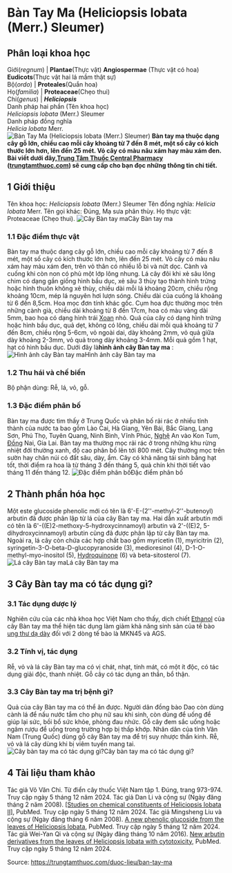 # Bàn Tay Ma (Heliciopsis lobata (Merr.) Sleumer)

Phân loại khoa học  
---  
Giới(_regnum_) |  **Plantae**(Thực vật) **Angiospermae** (Thực vật có hoa) **Eudicots**(Thực vật hai lá mầm thật sự)  
Bộ(_ordo_) | **Proteales**(Quắn hoa)  
Họ(_familia_) | **Proteaceae**(Chẹo thui)  
Chi(_genus_) | **_Heliciopsis_**  
Danh pháp hai phần (Tên khoa học)  
_Heliciopsis lobata_ (Merr.) Sleumer  
Danh pháp đồng nghĩa  
_Helicia lobata_ Merr.  
![Bàn Tay Ma \(Heliciopsis lobata \(Merr.\) Sleumer\)](https://trungtamthuoc.com/images/others/ban-tay-ma-4-7068.jpg)
**Bàn tay ma thuộc dạng cây gỗ lớn, chiều cao mỗi cây khoảng từ 7 đến 8 mét, một số cây có kích thước lớn hơn, lên đến 25 mét. Vỏ cây có màu nâu xám hay màu xám đen. Bài viết dưới đây,[Trung Tâm Thuốc Central Pharmacy](https://trungtamthuoc.com/ "Trung Tâm Thuốc Central Pharmacy") ([trungtamthuoc.com](https://trungtamthuoc.com/ "trungtamthuoc.com")) sẽ cung cấp cho bạn đọc những thông tin chi tiết.**
##  1 Giới thiệu
Tên khoa học: _Heliciopsis lobata_ (Merr.) Sleumer
Tên đồng nghĩa: _Helicia lobata_ Merr.
Tên gọi khác: Đúng, Mạ sưa phân thùy.
Họ thực vật: Proteaceae (Chẹo thui).
![Cây Bàn tay ma](https://trungtamthuoc.com/images/item/ban-tay-ma-3.jpg)Cây Bàn tay ma
### 1.1 Đặc điểm thực vật
Bàn tay ma thuộc dạng cây gỗ lớn, chiều cao mỗi cây khoảng từ 7 đến 8 mét, một số cây có kích thước lớn hơn, lên đến 25 mét.
Vỏ cây có màu nâu xám hay màu xám đen, trên vỏ thân có nhiều lỗ bì và nứt dọc. Cành và cuống khi còn non có phủ một lớp lông nhung.
Lá cây đôi khi xẻ sâu lông chim có dạng gần giống hình bầu dục, xẻ sâu 3 thùy tạo thành hình trứng hoặc hình thuôn không xẻ thùy, chiều dài mỗi lá khoảng 20cm, chiều rộng khoảng 10cm, mép lá nguyên hơi lượn sóng. Chiều dài của cuống lá khoảng từ 6 đến 8,5cm.
Hoa mọc đơn tính khác gốc. Cụm hoa đực thường mọc trên những cành già, chiều dài khoảng từ 8 đến 17cm, hoa có màu vàng dài 5mm, bao hoa có dạng hình trái [Xoan](https://trungtamthuoc.com/duoc-lieu/cay-xoan "Xoan") nhỏ.
Quả của cây có dạng hình trứng hoặc hình bầu dục, quả dẹt, không có lông, chiều dài mỗi quả khoảng từ 7 đến 8cm, chiều rộng 5-6cm, vỏ ngoài dai, dày khoảng 2mm, vỏ quả giữa dày khoảng 2-3mm, vỏ quả trong dày khoảng 3-4mm.
Mỗi quả gồm 1 hạt, hạt có hình bầu dục.
Dưới đây là**hình ảnh cây Bàn tay ma** :
![Hình ảnh cây Bàn tay ma](https://trungtamthuoc.com/images/item/ban-tay-ma.jpg)Hình ảnh cây Bàn tay ma
### 1.2 Thu hái và chế biến
Bộ phận dùng: Rễ, lá, vỏ, gỗ.
### 1.3 Đặc điểm phân bố
Bàn tay ma được tìm thấy ở Trung Quốc và phân bố rải rác ở nhiều tỉnh thành của nước ta bao gồm Lào Cai, Hà Giang, Yên Bái, Bắc Giang, Lạng Sơn, Phú Thọ, Tuyên Quang, Ninh Bình, Vĩnh Phúc, [Nghệ](https://trungtamthuoc.com/hoat-chat/nghe "Nghệ") An vào Kon Tum, [Đồng](https://trungtamthuoc.com/hoat-chat/dong "Đồng") Nai, Gia Lai.
Bàn tay ma thường mọc rải rác ở trong những khu rừng nhiệt đới thường xanh, độ cao phân bố lên tới 800 mét. Cây thường mọc trên sườn hay chân núi có đất sâu, dày, ẩm. Cây có khả năng tái sinh bằng hạt tốt, thời điểm ra hoa là từ tháng 3 đến tháng 5, quả chín khi thời tiết vào tháng 11 đến tháng 12.
![Đặc điểm phân bố](https://trungtamthuoc.com/images/item/ban-tay-ma-0.jpg)Đặc điểm phân bố
##  2 Thành phần hóa học
Một este glucoside phenolic mới có tên là 6'-E-(2''-methyl-2''-butenoyl) arbutin đã được phân lập từ lá của cây Bàn tay ma.
Hai dẫn xuất arbutin mới có tên là 6'-((E)2-methoxy-5-hydroxycinnamoyl) arbutin và 2'-((E)2, 5-dihydroxycinnamoyl) arbutin cũng đã được phân lập từ cây Bàn tay ma.
Ngoài ra, lá cây còn chứa các hợp chất bao gồm myricetin (1), myricitrin (2), syringetin-3-O-beta-D-glucopyranoside (3), medioresinol (4), D-1-O-methyl-myo-inositol (5), [Hydroquinone](https://trungtamthuoc.com/hoat-chat/hydroquinone "Hydroquinone") (6) và beta-sitosterol (7).
![Lá cây Bàn tay ma](https://trungtamthuoc.com/images/item/ban-tay-ma-1.jpg)Lá cây Bàn tay ma
##  3 Cây Bàn tay ma có tác dụng gì?
### 3.1 Tác dụng dược lý
Nghiên cứu của các nhà khoa học Việt Nam cho thấy, dịch chiết [Ethanol](https://trungtamthuoc.com/hoat-chat/ethanol "Ethanol") của cây Bàn tay ma thể hiện tác dụng làm giảm khả năng sinh sản của tế bào [ung thư dạ dày](https://trungtamthuoc.com/bai-viet/trieu-chung-nguyen-nhan-cua-benh-ung-thu-da-day "ung thư dạ dày") đối với 2 dòng tế bào là MKN45 và AGS.
### 3.2 Tính vị, tác dụng
Rễ, vỏ và lá cây Bàn tay ma có vị chát, nhạt, tính mát, có một ít độc, có tác dụng giải độc, thanh nhiệt. Gỗ cây có tác dụng an thần, bổ thận.
### 3.3 Cây Bàn tay ma trị bệnh gì?
Quả của cây Bàn tay ma có thể ăn được.
Người dân đồng bào Dao còn dùng cành lá để nấu nước tắm cho phụ nữ sau khi sinh, còn dùng để uống để giúp lại sức, bồi bổ sức khỏe, phòng đau nhức. Gỗ cây đem sắc uống hoặc ngâm rượu để uống trong trường hợp bị thấp khớp.
Nhân dân của tỉnh Vân Nam (Trung Quốc) dùng gỗ cây Bàn tay ma để trị suy nhược thần kinh. Rễ, vỏ và lá cây dùng khi bị viêm tuyến mang tai.
![Cây bàn tay ma có tác dụng gì?](https://trungtamthuoc.com/images/item/ban-tay-ma-2.jpg)Cây bàn tay ma có tác dụng gì?
##  4 Tài liệu tham khảo
Tác giả Võ Văn Chi. Từ điển cây thuốc Việt Nam tập 1. Đúng, trang 973-974. Truy cập ngày 5 tháng 12 năm 2024.
Tác giả Dan Li và cộng sự (Ngày đăng tháng 2 năm 2008). [[Studies on chemical constituents of Heliciopsis lobata II]](https://pubmed.ncbi.nlm.nih.gov/18533498/), PubMed. Truy cập ngày 5 tháng 12 năm 2024.
Tác giả Mingsheng Liu và cộng sự (Ngày đăng tháng 6 năm 2008). [A new phenolic glucoside from the leaves of Heliciopsis lobata](https://pubmed.ncbi.nlm.nih.gov/18534782/), PubMed. Truy cập ngày 5 tháng 12 năm 2024.
Tác giả Wei-Yan Qi và cộng sự (Ngày đăng tháng 10 năm 2016). [New arbutin derivatives from the leaves of Heliciopsis lobata with cytotoxicity](https://pubmed.ncbi.nlm.nih.gov/28236409/), PubMed. Truy cập ngày 5 tháng 12 năm 2024.


Source: https://trungtamthuoc.com/duoc-lieu/ban-tay-ma